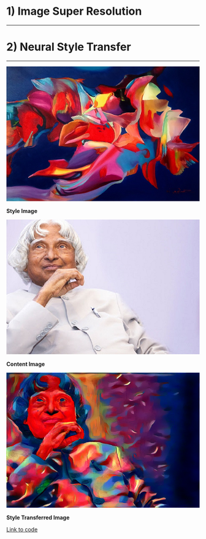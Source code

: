 # 1) Image Super Resolution
---


# 2) Neural Style Transfer
---

![Style image](https://raw.githubusercontent.com/SVGS-EVA4/Phase2/master/S8-Image_Super-Resolution_and_Neural_Style_Transfer/Neural_Style_Transfer/asset/style.jpg)

**Style Image**

![Content Image](https://raw.githubusercontent.com/SVGS-EVA4/Phase2/master/S8-Image_Super-Resolution_and_Neural_Style_Transfer/Neural_Style_Transfer/asset/content.jpg)

**Content Image**

![Style Transfer Image](https://raw.githubusercontent.com/SVGS-EVA4/Phase2/master/S8-Image_Super-Resolution_and_Neural_Style_Transfer/Neural_Style_Transfer/asset/style_transfer.png)

**Style Transferred Image**

[Link to code](https://github.com/SVGS-EVA4/Phase2/blob/master/S8-Image_Super-Resolution_and_Neural_Style_Transfer/Neural_Style_Transfer/neural_style_transfer.ipynb)

